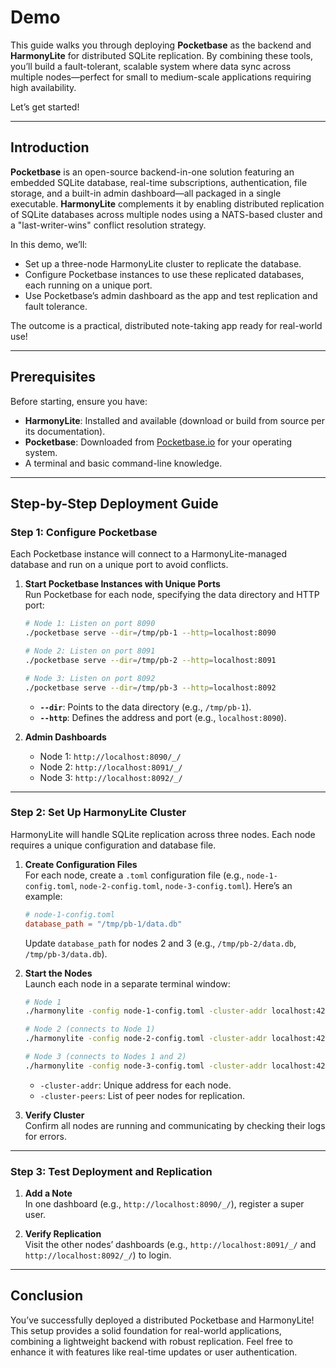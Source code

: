 # Demo

This guide walks you through deploying **Pocketbase** as the backend and **HarmonyLite** for distributed SQLite replication. By combining these tools, you’ll build a fault-tolerant, scalable system where data sync across multiple nodes—perfect for small to medium-scale applications requiring high availability.

Let’s get started!

---

## Introduction

**Pocketbase** is an open-source backend-in-one solution featuring an embedded SQLite database, real-time subscriptions, authentication, file storage, and a built-in admin dashboard—all packaged in a single executable. **HarmonyLite** complements it by enabling distributed replication of SQLite databases across multiple nodes using a NATS-based cluster and a "last-writer-wins" conflict resolution strategy.

In this demo, we’ll:
- Set up a three-node HarmonyLite cluster to replicate the database.
- Configure Pocketbase instances to use these replicated databases, each running on a unique port.
- Use Pocketbase’s admin dashboard as the app and test replication and fault tolerance.

The outcome is a practical, distributed note-taking app ready for real-world use!

---

## Prerequisites

Before starting, ensure you have:
- **HarmonyLite**: Installed and available (download or build from source per its documentation).
- **Pocketbase**: Downloaded from [Pocketbase.io](https://pocketbase.io/docs/) for your operating system.
- A terminal and basic command-line knowledge.

---

## Step-by-Step Deployment Guide

### Step 1: Configure Pocketbase

Each Pocketbase instance will connect to a HarmonyLite-managed database and run on a unique port to avoid conflicts.

1. **Start Pocketbase Instances with Unique Ports**  
   Run Pocketbase for each node, specifying the data directory and HTTP port:
   ```bash
   # Node 1: Listen on port 8090
   ./pocketbase serve --dir=/tmp/pb-1 --http=localhost:8090

   # Node 2: Listen on port 8091
   ./pocketbase serve --dir=/tmp/pb-2 --http=localhost:8091

   # Node 3: Listen on port 8092
   ./pocketbase serve --dir=/tmp/pb-3 --http=localhost:8092
   ```
   - **`--dir`**: Points to the data directory (e.g., `/tmp/pb-1`).
   - **`--http`**: Defines the address and port (e.g., `localhost:8090`).

2. **Admin Dashboards**  
   - Node 1: `http://localhost:8090/_/`
   - Node 2: `http://localhost:8091/_/`
   - Node 3: `http://localhost:8092/_/`
---

### Step 2: Set Up HarmonyLite Cluster

HarmonyLite will handle SQLite replication across three nodes. Each node requires a unique configuration and database file.

1. **Create Configuration Files**  
   For each node, create a `.toml` configuration file (e.g., `node-1-config.toml`, `node-2-config.toml`, `node-3-config.toml`). Here’s an example:
   ```toml
   # node-1-config.toml
   database_path = "/tmp/pb-1/data.db"
   ```
   Update `database_path` for nodes 2 and 3 (e.g., `/tmp/pb-2/data.db`, `/tmp/pb-3/data.db`).

2. **Start the Nodes**  
   Launch each node in a separate terminal window:
   ```bash
   # Node 1
   ./harmonylite -config node-1-config.toml -cluster-addr localhost:4221 &

   # Node 2 (connects to Node 1)
   ./harmonylite -config node-2-config.toml -cluster-addr localhost:4222 -cluster-peers 'nats://localhost:4221/' &

   # Node 3 (connects to Nodes 1 and 2)
   ./harmonylite -config node-3-config.toml -cluster-addr localhost:4223 -cluster-peers 'nats://localhost:4221/,nats://localhost:4222/' &
   ```
   - `-cluster-addr`: Unique address for each node.
   - `-cluster-peers`: List of peer nodes for replication.

3. **Verify Cluster**  
   Confirm all nodes are running and communicating by checking their logs for errors.

---

### Step 3: Test Deployment and Replication

1. **Add a Note**  
   In one dashboard (e.g., `http://localhost:8090/_/`), register a super user.

2. **Verify Replication**  
   Visit the other nodes’ dashboards (e.g., `http://localhost:8091/_/` and `http://localhost:8092/_/`) to login.

---

## Conclusion

You’ve successfully deployed a distributed Pocketbase and HarmonyLite! This setup provides a solid foundation for real-world applications, combining a lightweight backend with robust replication. Feel free to enhance it with features like real-time updates or user authentication.
